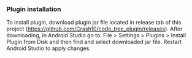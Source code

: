 ### Plugin installation

To install plugin, download plugin jar file located in release tab of this project (https://github.com/Crash10/code_tree_plugin/releases). After downloading, in Android Studio go to: File > Settings > Plugins > Install Plugin from Disk and then find and select downloaded jar file. Restart Android Studio to apply changes.
